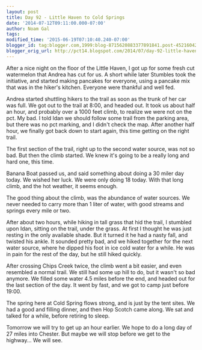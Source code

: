 ```yaml
---
layout: post
title: Day 92 - Little Haven to Cold Springs
date: '2014-07-12T09:11:00.000-07:00'
author: Noam Gal
tags:
modified_time: '2015-06-19T07:10:40.240-07:00'
blogger_id: tag:blogger.com,1999:blog-8715620883377891841.post-4521604254630391598
blogger_orig_url: http://pct14.blogspot.com/2014/07/day-92-little-haven-to-cold-springs.html
---
```


After a nice night on the floor of the Little Haven, I got up for some fresh cut watermelon that Andrea has cut for us. A short while later Stumbles took the initiative, and started making pancakes for everyone, using a pancake mix that was in the hiker's kitchen. Everyone were thankful and well fed.

Andrea started shuttling hikers to the trail as soon as the trunk of her car was full. We got out to the trail at 8:00, and headed out. It took us about half an hour, and probably over a 1000 feet climb, to realize we were not on the pct. My bad. I told Idan we should follow some trail from the parking area, but there was no pct marking, and I didn't check the map. After another half hour, we finally got back down to start again, this time getting on the right trail.

The first section of the trail, right up to the second water source, was not so bad. But then the climb started. We knew it's going to be a really long and hard one, this time.

Banana Boat passed us, and said something about doing a 30 miler day today. We wished her luck. We were only doing 18 today. With that long climb, and the hot weather, it seems enough.

The good thing about the climb, was the abundance of water sources. We never needed to carry more than 1 liter of water, with good streams and springs every mile or two.

After about two hours, while hiking in tall grass that hid the trail, I stumbled upon Idan, sitting on the trail, under the grass. At first I thought he was just resting in the only available shade. But it turned it he had a nasty fall, and twisted his ankle. It sounded pretty bad, and we hiked together for the next water source, where he dipped his foot in ice cold water for a while. He was in pain for the rest of the day, but he still hiked quickly.

After crossing Chips Creek twice, the climb went a bit easier, and even resembled a normal trail. We still had some up hill to do, but it wasn't so bad anymore. We filled some water 4.5 miles before the end, and headed out for the last section of the day. It went by fast, and we got to camp just before 19:00.

The spring here at Cold Spring flows strong, and is just by the tent sites. We had a good and filling dinner, and then Hop Scotch came along. We sat and talked for a while, before retiring to sleep.
 
Tomorrow we will try to get up an hour earlier. We hope to do a long day of 27 miles into Chester. But maybe we will stop before we get to the highway... We will see.
